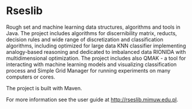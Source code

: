 # Rseslib
Rough set and machine learning data structures, algorithms and tools in Java. The project includes algorithms for discernibility matrix, reducts, decision rules and wide range of discretization and classification algorithms, including optimized for large data KNN classifier implementing analogy-based reasoning and dedicated to imbalanced data RIONIDA with multidimensional optimization. The project includes also QMAK - a tool for interacting with machine learning models and visualizing classification process and Simple Grid Manager for running experiments on many computers or cores.

The project is built with Maven.

For more information see the user guide at http://rseslib.mimuw.edu.pl.

